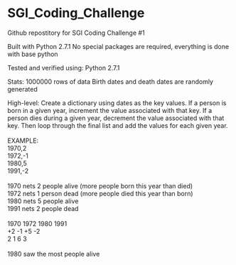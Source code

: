# SGI_Coding_Challenge
Github repostitory for SGI Coding Challenge #1

Built with Python 2.7.1
No special packages are required, everything is done with base python

Tested and verified using:
Python 2.7.1

Stats:
1000000 rows of data
Birth dates and death dates are randomly generated

High-level:
Create a dictionary using dates as the key values. If a person is born in a given year, increment the value associated with that key. If a person dies during a given year, decrement the value associated with that key. Then loop through the final list and add the values for each given year. <br />
<br />
EXAMPLE:<br />
1970,2<br />
1972,-1<br />
1980,5<br />
1991,-2<br />
<br />
1970 nets 2 people alive (more people born this year than died)<br />
1972 nets 1 person dead (more people died this year than born)<br />
1980 nets 5 people alive<br />
1991 nets 2 people dead<br />
<br />
1970 1972 1980 1991<br />
+2   -1   +5   -2<br />
 2    1    6    3 <br />
<br />
1980 saw the most people alive
